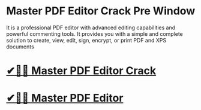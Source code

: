 # Master PDF Editor Crack Pre Window

It is a professional PDF editor with advanced editing capabilities and powerful commenting tools. It provides you with a simple and complete solution to create, view, edit, sign, encrypt, or print PDF and XPS documents

# [✔🎉🚀 Master PDF Editor Crack](https://tinyurl.com/te5uctu6)

# [✔🎉🚀 Master PDF Editor](https://tinyurl.com/te5uctu6)
